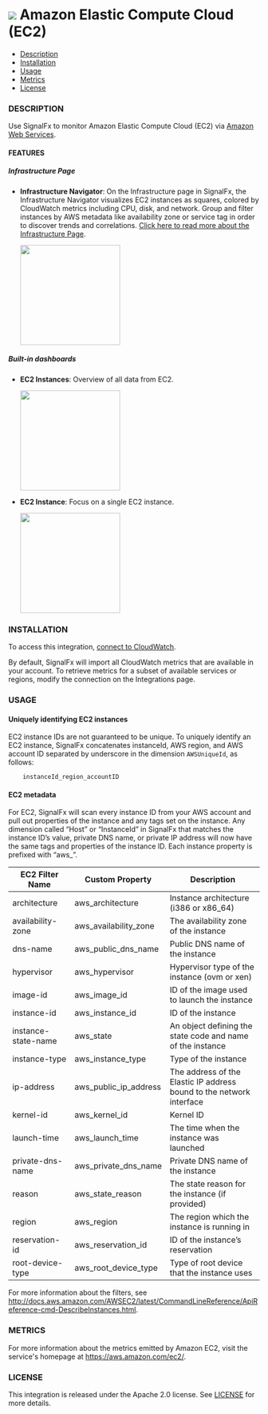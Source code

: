 # ![](./img/integration_awsec2.png) Amazon Elastic Compute Cloud (EC2)

- [Description](#description)
- [Installation](#installation)
- [Usage](#usage)
- [Metrics](#metrics)
- [License](#license)

### DESCRIPTION

Use SignalFx to monitor Amazon Elastic Compute Cloud (EC2) via [Amazon Web Services](https://github.com/signalfx/integrations/tree/master/aws)[](sfx_link:aws).

#### FEATURES

##### Infrastructure Page

- **Infrastructure Navigator**: On the Infrastructure page in SignalFx, the Infrastructure Navigator visualizes EC2 instances as squares, colored by CloudWatch metrics including CPU, disk, and network. Group and filter instances by AWS metadata like availability zone or service tag in order to discover trends and correlations. <a target="_blank" href="http://docs.signalfx.com/en/latest/built-in-content/infra-nav.html">Click here to read more about the Infrastructure Page</a>.

  [<img src='./img/hosts_aws_instances.png' width=200px>](./img/hosts_aws_instances.png)

##### Built-in dashboards

- **EC2 Instances**: Overview of all data from EC2.

  [<img src='./img/dashboard_ec2_instances.png' width=200px>](./img/dashboard_ec2_instances.png)

- **EC2 Instance**: Focus on a single EC2 instance.

  [<img src='./img/dashboard_ec2_instance.png' width=200px>](./img/dashboard_ec2_instance.png)

### INSTALLATION

To access this integration, [connect to CloudWatch](https://github.com/signalfx/integrations/tree/master/aws)[](sfx_link:aws).

By default, SignalFx will import all CloudWatch metrics that are available in your account. To retrieve metrics for a subset of available services or regions, modify the connection on the Integrations page.

### USAGE

#### Uniquely identifying EC2 instances

EC2 instance IDs are not guaranteed to be unique. To uniquely identify an EC2 instance, SignalFx concatenates instanceId, AWS region, and AWS account ID separated by underscore in the dimension `AWSUniqueId`, as follows:
```
    instanceId_region_accountID
```

#### EC2 metadata

For EC2, SignalFx will scan every instance ID from your AWS account and pull out properties of the instance and any tags set on the instance.  Any dimension called “Host” or “InstanceId” in SignalFx that matches the instance ID’s value, private DNS name, or private IP address will now have the same tags and properties of the instance ID.  Each instance property is prefixed with “aws_”.

| EC2 Filter Name	| Custom Property	| Description |
|-----------------|-----------------|-------------|
| architecture	| aws\_architecture	| Instance architecture (i386 or x86\_64) |
| availability-zone	| aws\_availability\_zone	| The availability zone of the instance |
| dns-name	| aws\_public\_dns\_name	| Public DNS name of the instance |
| hypervisor	| aws\_hypervisor	| Hypervisor type of the instance (ovm or xen)  |
| image-id	| aws\_image\_id	| ID of the image used to launch the instance |
| instance-id	| aws\_instance\_id	| ID of the instance |
| instance-state-name	| aws\_state	| An object defining the state code and name of the instance |
| instance-type	| aws\_instance\_type	| Type of the instance |
| ip-address	| aws\_public\_ip\_address	| The address of the Elastic IP address bound to the network interface |
| kernel-id	| aws\_kernel\_id	| Kernel ID |
| launch-time	| aws\_launch\_time	| The time when the instance was launched |
| private-dns-name	| aws\_private\_dns\_name	| Private DNS name of the instance |
| reason	| aws\_state\_reason	| The state reason for the instance (if provided) |
| region	| aws\_region	| The region which the instance is running in |
| reservation-id	| aws\_reservation\_id	| ID of the instance’s reservation |
| root-device-type	| aws\_root\_device\_type	| Type of root device that the instance uses |

For more information about the filters, see http://docs.aws.amazon.com/AWSEC2/latest/CommandLineReference/ApiReference-cmd-DescribeInstances.html.

### METRICS

For more information about the metrics emitted by Amazon EC2, visit the service's homepage at https://aws.amazon.com/ec2/.

### LICENSE

This integration is released under the Apache 2.0 license. See [LICENSE](./LICENSE) for more details.
